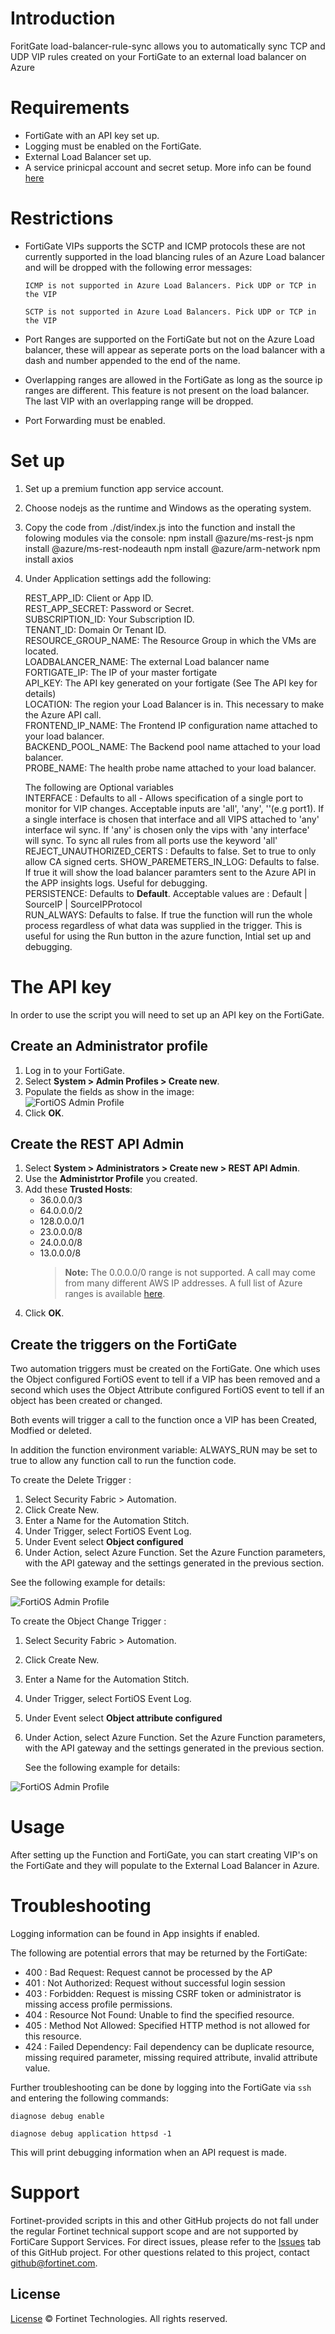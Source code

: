 # Introduction

ForitGate load-balancer-rule-sync allows you to automatically sync TCP and UDP VIP rules created on your FortiGate to an external load balancer on Azure

# Requirements

- FortiGate with an API key set up.
- Logging must be enabled on the FortiGate.
- External Load Balancer set up.
- A service prinicpal account and secret setup. More info can be found [here](https://docs.microsoft.com/en-us/azure/active-directory/develop/howto-create-service-principal-portal)

# Restrictions

- FortiGate VIPs supports the SCTP and ICMP protocols these are not currently supported in the load blancing rules of an Azure Load balancer and will be dropped with the following error messages:

  `ICMP is not supported in Azure Load Balancers. Pick UDP or TCP in the VIP`

  `SCTP is not supported in Azure Load Balancers. Pick UDP or TCP in the VIP`

- Port Ranges are supported on the FortiGate but not on the Azure Load balancer, these will appear as seperate ports on the load balancer with a dash and number appended to the end of the name.
- Overlapping ranges are allowed in the FortiGate as long as the source ip ranges are different. This feature is not present on the load balancer. The last VIP with an overlapping range will be dropped.
- Port Forwarding must be enabled.

# Set up

1. Set up a premium function app service account.
2. Choose nodejs as the runtime and Windows as the operating system.
3. Copy the code from ./dist/index.js into the function and install the folowing modules via the console:
   npm install @azure/ms-rest-js
   npm install @azure/ms-rest-nodeauth
   npm install @azure/arm-network
   npm install axios
4. Under Application settings add the following:


    REST_APP_ID: Client or App ID.<br>
    REST_APP_SECRET: Password or Secret.<br>
    SUBSCRIPTION_ID: Your Subscription ID.<br>
    TENANT_ID: Domain Or Tenant ID.<br>
    RESOURCE_GROUP_NAME: The Resource Group in which the VMs are located.<br>
    LOADBALANCER_NAME: The external Load balancer name<br>
    FORTIGATE_IP: The IP of your master fortigate<br>
    API_KEY: The API key generated on your fortigate (See The API key for details)<br>
    LOCATION: The region your Load Balancer is in. This necessary to make the Azure API call.<br>
    FRONTEND_IP_NAME: The Frontend IP configuration name attached to your load balancer.<br>
    BACKEND_POOL_NAME: The Backend pool name attached to your load balancer.<br>
    PROBE_NAME: The health probe name attached to your load balancer.<br>

    The following are Optional variables<br>
    INTERFACE : Defaults to all - Allows specification of a single port to monitor for VIP changes. Acceptable inputs are 'all', 'any', '<InterfaceName>'(e.g port1). If a single interface is chosen that interface and all VIPS attached to 'any' interface wil sync. If 'any' is chosen only the vips with 'any interface' will sync.
    To sync all rules from all ports use the keyword 'all'
    REJECT_UNAUTHORIZED_CERTS : Defaults to false. Set to true to only allow CA signed certs.
    SHOW_PAREMETERS_IN_LOG: Defaults to false. If true it will show the load balancer paramters sent to the Azure API in the APP insights logs. Useful for debugging.<br>
    PERSISTENCE: Defaults to **Default**. Acceptable values are : Default | SourceIP | SourceIPProtocol<br>
    RUN_ALWAYS: Defaults to false. If true the function will run the whole process regardless of what data was supplied in the trigger. This is useful for using the Run button in the azure function, Intial set up and debugging.<br>

# The API key

In order to use the script you will need to set up an API key on the FortiGate.

## Create an Administrator profile

1. Log in to your FortiGate.
2. Select **System > Admin Profiles > Create new**.
3. Populate the fields as show in the image:<br>
   ![FortiOS Admin Profile](./imgs/apiprofile_loadbalancer.png)
4. Click **OK**.

## Create the REST API Admin

1. Select **System > Administrators > Create new > REST API Admin**.
2. Use the **Administrtor Profile** you created.
3. Add these **Trusted Hosts**:
   - 36.0.0.0/3
   - 64.0.0.0/2
   - 128.0.0.0/1
   - 23.0.0.0/8
   - 24.0.0.0/8
   - 13.0.0.0/8
     > **Note:** The 0.0.0.0/0 range is not supported. A call may come from many different AWS IP addresses. A full list of Azure ranges is available [here](https://docs.microsoft.com/en-us/azure/azure-functions/ip-addresses).
4. Click **OK**.

## Create the triggers on the FortiGate

Two automation triggers must be created on the FortiGate. One which uses the Object configured FortiOS event to tell if a VIP has been removed and a second which uses the Object Attribute configured FortiOS event to tell if an object has been created or changed.

Both events will trigger a call to the function once a VIP has been Created, Modfied or deleted.

In addition the function environment variable: ALWAYS_RUN may be set to true to allow any function call to run the function code.

To create the Delete Trigger :

1. Select Security Fabric > Automation.
2. Click Create New.
3. Enter a Name for the Automation Stitch.
4. Under Trigger, select FortiOS Event Log.
5. Under Event select **Object configured**
6. Under Action, select Azure Function.
   Set the Azure Function parameters, with the API gateway and the settings generated in the previous section.

See the following example for details:

![FortiOS Admin Profile](./imgs/objectdeletetrigger.png)

To create the Object Change Trigger :

1. Select Security Fabric > Automation.
2. Click Create New.
3. Enter a Name for the Automation Stitch.
4. Under Trigger, select FortiOS Event Log.
5. Under Event select **Object attribute configured**
6. Under Action, select Azure Function.
   Set the Azure Function parameters, with the API gateway and the settings generated in the previous section.

   See the following example for details:

![FortiOS Admin Profile](./imgs/objectchangestitch.png)

# Usage

After setting up the Function and FortiGate, you can start creating VIP's on the FortiGate and they will populate to the External Load Balancer in Azure.

# Troubleshooting

Logging information can be found in App insights if enabled.

The following are potential errors that may be returned by the FortiGate:

- 400 : Bad Request: Request cannot be processed by the AP
- 401 : Not Authorized: Request without successful login session
- 403 : Forbidden: Request is missing CSRF token or administrator is missing access profile permissions.
- 404 : Resource Not Found: Unable to find the specified resource.
- 405 : Method Not Allowed: Specified HTTP method is not allowed for this resource.
- 424 : Failed Dependency: Fail dependency can be duplicate resource, missing required parameter, missing required attribute, invalid attribute value.

Further troubleshooting can be done by logging into the FortiGate via `ssh` and entering the following commands:

```
diagnose debug enable

diagnose debug application httpsd -1
```

This will print debugging information when an API request is made.

# Support

Fortinet-provided scripts in this and other GitHub projects do not fall under the regular Fortinet technical support scope and are not supported by FortiCare Support Services.
For direct issues, please refer to the [Issues](https://github.com/fortinet/azure-security-group-update/issues) tab of this GitHub project.
For other questions related to this project, contact [github@fortinet.com](mailto:github@fortinet.com).

## License

[License](./LICENSE) © Fortinet Technologies. All rights reserved.
